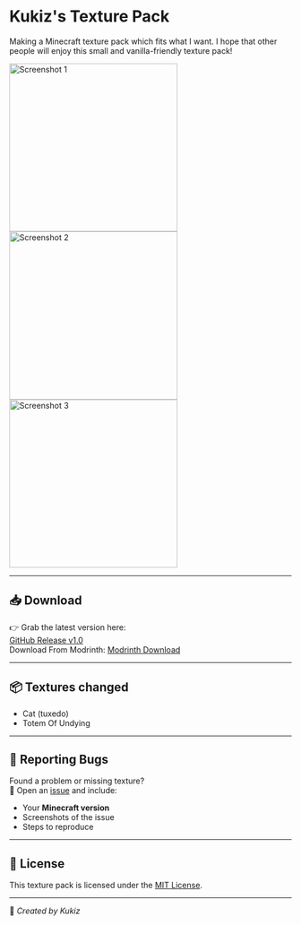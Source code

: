 # Kukiz's Texture Pack

Making a Minecraft texture pack which fits what I want. I hope that other people will enjoy this small and vanilla-friendly texture pack!

<p float="left">
  <img src="https://github.com/user-attachments/assets/899c74a8-6376-4bf6-9d49-7f4ffd9c9f39" width="300" height="300" alt="Screenshot 1" />
  <img src="https://github.com/user-attachments/assets/68ec208c-f1f0-4c86-b6be-a8bba2f74ccc" width="300" height="300" alt="Screenshot 2" />
  <img src="https://github.com/user-attachments/assets/74a024b1-d95d-481a-b9a3-7043cda1a1ef" width="300" height="300" alt="Screenshot 3" />
</p>

---

## 📥 Download

👉 Grab the latest version here:  
[GitHub Release v1.0](https://github.com/R6Gamer07/Kukiz-Texture-Pack/releases/tag/V1.0)  
Download From Modrinth: [Modrinth Download](https://modrinth.com/resourcepack/kuklzs-texture-pack)

---

## 📦 Textures changed

- Cat (tuxedo)  
- Totem Of Undying  

---

## 🐞 Reporting Bugs

Found a problem or missing texture?  
📄 Open an [issue](https://github.com/R6Gamer07/Kukiz-Texture-Pack/issues) and include:  
- Your **Minecraft version**  
- Screenshots of the issue  
- Steps to reproduce  

---

## 📜 License

This texture pack is licensed under the [MIT License](LICENSE).

---

💎 *Created by Kukiz*

